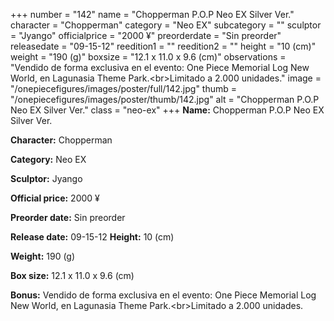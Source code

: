 +++
number = "142"
name = "Chopperman P.O.P Neo EX Silver Ver."
character = "Chopperman"
category = "Neo EX"
subcategory = ""
sculptor = "Jyango"
officialprice = "2000 ¥"
preorderdate = "Sin preorder"
releasedate = "09-15-12"
reedition1 = ""
reedition2 = ""
height = "10 (cm)"
weight = "190 (g)"
boxsize = "12.1 x 11.0 x 9.6 (cm)"
observations = "Vendido de forma exclusiva en el evento: One Piece Memorial Log New World, en Lagunasia Theme Park.&lt;br&gt;Limitado a 2.000 unidades."
image = "/onepiecefigures/images/poster/full/142.jpg"
thumb = "/onepiecefigures/images/poster/thumb/142.jpg"
alt = "Chopperman P.O.P Neo EX Silver Ver."
class = "neo-ex"
+++
**Name:** Chopperman P.O.P Neo EX Silver Ver.

**Character:** Chopperman

**Category:** Neo EX 

**Sculptor:** Jyango

**Official price:** 2000 ¥

**Preorder date:** Sin preorder

**Release date:** 09-15-12
**Height:** 10 (cm)

**Weight:** 190 (g)

**Box size:** 12.1 x 11.0 x 9.6 (cm)

**Bonus:** Vendido de forma exclusiva en el evento: One Piece Memorial Log New World, en Lagunasia Theme Park.&lt;br&gt;Limitado a 2.000 unidades.
